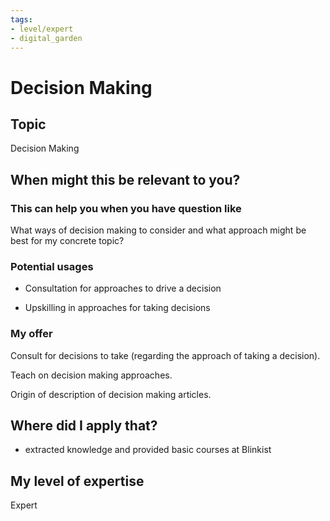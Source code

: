 ```yaml
---
tags: 
- level/expert
- digital_garden
---
```

# Decision Making
## Topic

Decision Making

## When might this be relevant to you?

### This can help you when you have question like

What ways of decision making to consider and what approach might be best for my concrete topic?

### Potential usages

-   Consultation for approaches to drive a decision
    
-   Upskilling in approaches for taking decisions
    

### My offer

Consult for decisions to take (regarding the approach of taking a decision).

Teach on decision making approaches.

Origin of description of decision making articles.

## Where did I apply that?

-   extracted knowledge and provided basic courses at Blinkist
    

## My level of expertise

Expert